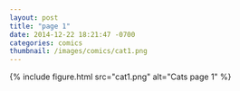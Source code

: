 ```yaml
---
layout: post
title: "page 1"
date: 2014-12-22 18:21:47 -0700
categories: comics
thumbnail: /images/comics/cat1.png
---
```


{% include figure.html src="cat1.png" alt="Cats page 1" %}